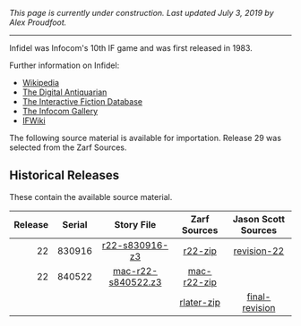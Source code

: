 *This page is currently under construction. Last updated July 3, 2019 by Alex Proudfoot.*

----

Infidel was Infocom's 10th IF game and was first released in 1983.

Further information on Infidel:

* [Wikipedia](https://en.wikipedia.org/wiki/Infidel_(video_game))
* [The Digital Antiquarian](https://www.filfre.net/2013/04/infidel/)
* [The Interactive Fiction Database](https://ifdb.tads.org/viewgame?id=anu79a4n1jedg5mm)
* [The Infocom Gallery](http://gallery.guetech.org/infidel/infidel.html)
* [IFWiki](http://www.ifwiki.org/index.php/Infidel)

The following source material is available for importation. Release 29 was selected from the Zarf Sources.

## Historical Releases

These contain the available source material.

| Release | Serial | Story File            | Zarf Sources  | Jason Scott Sources |
| -------:|:------:|:---------------------:|:-------------:|:-------------------:|
|      22 | 830916 |      [r22-s830916-z3] |     [r22-zip] |       [revision-22] |
|      22 | 840522 |  [mac-r22-s840522.z3] | [mac-r22-zip] |                     |
|         |        |                       |  [rlater-zip] |    [final-revision] |

[r22-s830916-z3]: https://eblong.com/infocom/gamefiles/infidel-r22-s830916.z3
[r22-zip]: https://eblong.com/infocom/gamefiles/infidel-r22-s830916.z3
[revision-22]: https://github.com/historicalsource/infidel/tree/fa9390b02cfc7a96281587b254b9239d2eed0659

[mac-r22-s840522.z3]: https://eblong.com/infocom/gamefiles/infidel-mac-r22-s840522.z3
[mac-r22-zip]: https://eblong.com/infocom/sources/infidel-mac-r22-s840522.zip

[rlater-zip]: https://eblong.com/infocom/sources/infidel-rlater.zip
[final-revision]: https://github.com/historicalsource/infidel/tree/5f9e04460286703b00906482f35a5730f450eff1
